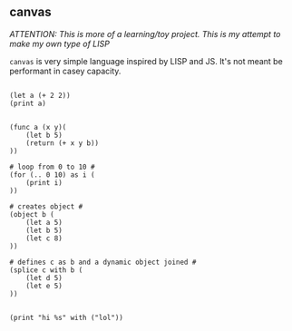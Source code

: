 canvas
------

*ATTENTION: This is more of a learning/toy project. This is my attempt to make my own type of LISP*

`canvas` is very simple language inspired by LISP and JS. It's not meant be performant in casey capacity.

```

(let a (+ 2 2))
(print a)


(func a (x y)(
    (let b 5)
    (return (+ x y b))
))

# loop from 0 to 10 #
(for (.. 0 10) as i (
    (print i)
))

# creates object #
(object b (
    (let a 5)
    (let b 5)
    (let c 8)
))

# defines c as b and a dynamic object joined #
(splice c with b (
    (let d 5)
    (let e 5)
))


(print "hi %s" with ("lol"))

```
